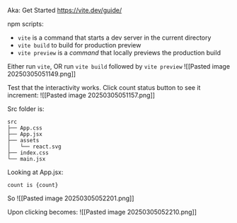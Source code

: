 
Aka: Get Started
https://vite.dev/guide/

npm scripts:
- `vite` is a command that starts a dev server in the current directory
- `vite build` to build for production preview
- `vite preview` is a _command_ that locally previews the production build

Either run `vite`, OR run `vite build` followed by `vite preview`
![[Pasted image 20250305051149.png]]

Test that the interactivity works. Click count status button to see it increment:
![[Pasted image 20250305051157.png]]

Src folder is:
```
src
├── App.css
├── App.jsx
├── assets
│   └── react.svg
├── index.css
└── main.jsx
```

Looking at App.jsx:
```
count is {count}
```

So
![[Pasted image 20250305052201.png]]

Upon clicking becomes:
![[Pasted image 20250305052210.png]]